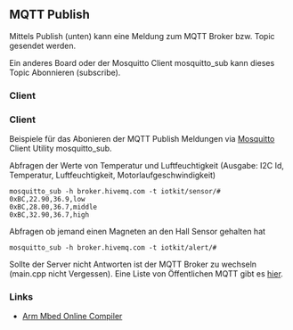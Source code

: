 ## MQTT Publish

Mittels Publish (unten) kann eine Meldung zum MQTT Broker bzw. Topic gesendet werden.

Ein anderes Board oder der Mosquitto Client mosquitto_sub kann dieses Topic Abonnieren (subscribe).

### Client

### Client

Beispiele für das Abonieren der MQTT Publish Meldungen via [Mosquitto](https://projects.eclipse.org/projects/technology.mosquitto) Client Utility mosquitto_sub.

Abfragen der Werte von Temperatur und Luftfeuchtigkeit (Ausgabe: I2C Id, Temperatur, Luftfeuchtigkeit, Motorlaufgeschwindigkeit)

	mosquitto_sub -h broker.hivemq.com -t iotkit/sensor/#
	0xBC,22.90,36.9,low
	0xBC,28.00,36.7,middle
	0xBC,32.90,36.7,high

Abfragen ob jemand einen Magneten an den Hall Sensor gehalten hat
	
	mosquitto_sub -h broker.hivemq.com -t iotkit/alert/#

Sollte der Server nicht Antworten ist der MQTT Broker zu wechseln (main.cpp nicht Vergessen). Eine Liste von Öffentlichen MQTT gibt es [hier](https://github.com/mqtt/mqtt.github.io/wiki/public_brokers).

### Links

*  [Arm Mbed Online Compiler](https://os.mbed.com/teams/Disco-L475VG-IOT/code/Disco_MQTTPublish/)
